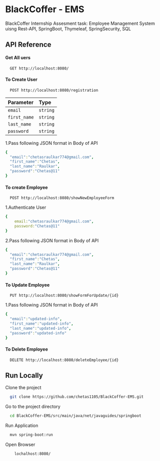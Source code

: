 
# BlackCoffer - EMS

BlackCoffer Internship Assesment task: Employee Management System uisng Rest-API, SpringBoot, Thymeleaf, SpringSecurity, SQL


## API Reference

#### Get All uers 

```http
  GET http://localhost:8080/
```



#### To Create User

```http
  POST http://localhost:8080/registration
```

| Parameter | Type     | 
| :-------- | :------- | 
| `email`      | `string` |
| `first_name`      | `string` | 
| `last_name`      | `string` |
| `password`      | `string` |



1.Pass following JSON format in Body of API
```yaml
{ 
  "email":"chetasraulkar774@gmail.com", 
  "first_name":"Chetas",
  "last_name":"Raulkar",
  "password":"Chetas@11"
}
```
#### To create Employee
```http
  POST http://localhost:8080/showNewEmployeeForm
```
1.Authenticate User 
```yaml
{
    email:"chetasraulkar774@gmail.com",
    password:"Chetas@11"
}
```
2.Pass following JSON format in Body of API
```yaml
{ 
  "email":"chetasraulkar774@gmail.com", 
  "first_name":"Chetas",
  "last_name":"Raulkar",
  "password":"Chetas@11"
}
```
#### To Update Employee
```http
  PUT http://localhost:8080/showFormForUpdate/{id}
```

1.Pass following JSON format in Body of API
```yaml
{ 
  "email":"updated-info", 
  "first_name":"updated-info",
  "last_name":"updated-info",
  "password":"updated-info"
}
```

#### To Delete Employee
```http
  DELETE http://localhost:8080/deleteEmployee/{id}
```







## Run Locally

Clone the project

```bash
  git clone https://github.com/chetas1105/BlackCoffer-EMS.git
```

Go to the project directory

```bash
  cd BlackCoffer-EMS/src/main/java/net/javaguides/springboot
```

Run Application

```bash
  mvn spring-boot:run
```

Open Browser

```bash
    lochalhost:8080/
``` 

